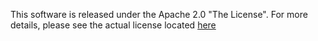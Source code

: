 This software is released under the Apache 2.0 "The License".
For more details, please see the actual license located [here](http://www.apache.org/licenses/LICENSE-2.0.html)
